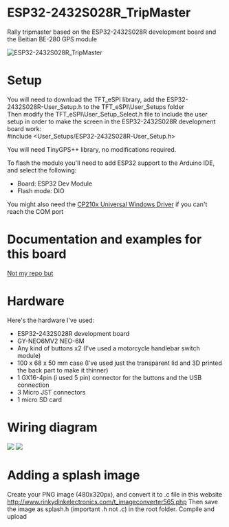 # ESP32-2432S028R_TripMaster
Rally tripmaster based on the ESP32-2432S028R development board and the Beitian BE-280 GPS module

![ESP32-2432S028R_TripMaster](https://i.imgur.com/oqwur4x.png)

# Setup
You will need to download the TFT_eSPI library, add the ESP32-2432S028R-User_Setup.h to the TFT_eSPI\User_Setups folder  
Then modify the TFT_eSPI\User_Setup_Select.h file to include the user setup in order to make the screen in the ESP32-2432S028R development board work:  
#include <User_Setups/ESP32-2432S028R-User_Setup.h>  
  
You will need TinyGPS++ library, no modifications required.
  
To flash the module you'll need to add ESP32 support to the Arduino IDE, and select the following:
- Board: ESP32 Dev Module
- Flash mode: DIO
  
You might also need the [CP210x Universal Windows Driver](https://www.silabs.com/developers/usb-to-uart-bridge-vcp-drivers) if you can't reach the COM port  
  
# Documentation and examples for this board
[Not my repo but](http://pan.jczn1688.com/directlink/1/ESP32%20module/2.8inch_ESP32-2432S028R.rar)
  
# Hardware
Here's the hardware I've used:  
- ESP32-2432S028R development board  
- GY-NEO6MV2 NEO-6M 
- Any kind of buttons x2 (I've used a motorcycle handlebar switch module)  
- 100 x 68 x 50 mm case (I've used just the transparent lid and 3D printed the back part to make it thinner)
- 1 GX16-4pin (i used 5 pin) connector for the buttons and the USB connection
- 3 Micro JST connectors
- 1 micro SD card

# Wiring diagram
![](https://i.imgur.com/dfH4y3u.png)
![](https://i.imgur.com/CNndlpF.png)

# Adding a splash image
Create your PNG image (480x320px), and convert it to .c file in this website http://www.rinkydinkelectronics.com/t_imageconverter565.php
Then save the image as splash.h (important .h not .c) in the root folder. Compile and upload

